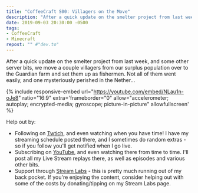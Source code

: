 ```yaml
---
title: "CoffeeCraft S00: Villagers on the Move"
description: "After a quick update on the smelter project from last week, and some other server bits, we move a couple villagers from our surplus population over to the Guardian farm and set them up as fishermen."
date: 2019-09-03 20:30:00 -0500
tags:
- CoffeeCraft
- Minecraft
repost: "" #"dev.to"
---
```


After a quick update on the smelter project from last week, and some other server bits, we move a couple villagers from our surplus population over to the Guardian farm and set them up as fishermen. Not all of them went easily, and one mysteriously perished in the Nether&hellip;
<!--more-->

{% include responsive-embed url="https://youtube.com/embed/NLau1n-oJe8" ratio="16:9" extra='frameborder="0" allow="accelerometer; autoplay; encrypted-media; gyroscope; picture-in-picture" allowfullscreen' %}

Help out by:
 * Following on [Twtich](https://twitch.tv/AnonJr_Live), and even watching when you have time! I have my streaming schedule posted there, and I sometimes do random extras - so if you follow you'll get notified when I go live.
 * Subscribing on [YouTube](http://www.youtube.com/channel/UCXafqhKHbkSUIrq0LAuu0tw), and even watching there from time to time. I'll post all my Live Stream replays there, as well as episodes and various other bits.
 * Support through [Stream Labs](https://streamlabs.com/anonjr_live) - this is pretty much running out of my back pocket. If you're enjoying the content, consider helping out with some of the costs by donating/tipping on my Stream Labs page.